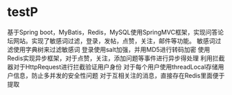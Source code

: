 # testP
基于Spring boot，MyBatis，Redis，MySQL使用SpringMVC框架，实现问答论坛网站。实现了敏感词过滤，登录，发帖，点赞，关注，邮件等功能。
敏感词过滤使用字典树来过滤敏感词
登录使用salt加强，并用MD5进行转码加密
使用Redis实现异步框架，对于点赞，关注，添加问题等事件进行异步得处理
利用拦截器对于HttpRequest进行拦截验证用户身份
对于每个用户使用threadLocal存储用户信息，防止多并发的安全性问题
对于互相关注的消息，直接存在Redis里面便于提取
